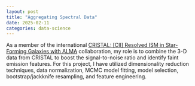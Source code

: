 ```yaml
---
layout: post
title: "Aggregating Spectral Data"
date: 2025-02-11
categories: data-science
---
```


As a member of the international [CRISTAL: [CII] Resolved ISM in Star-Forming Galaxies with ALMA](https://www.alma-cristal.info/) collaboration, my role is to combine the 3-D data from CRISTAL to boost the signal-to-noise ratio and identify faint emission features. For this project, I have utilized dimensionality reduction techniques, data normalization, MCMC model fitting, model selection, bootstrap/jackknife resampling, and feature engineering.
